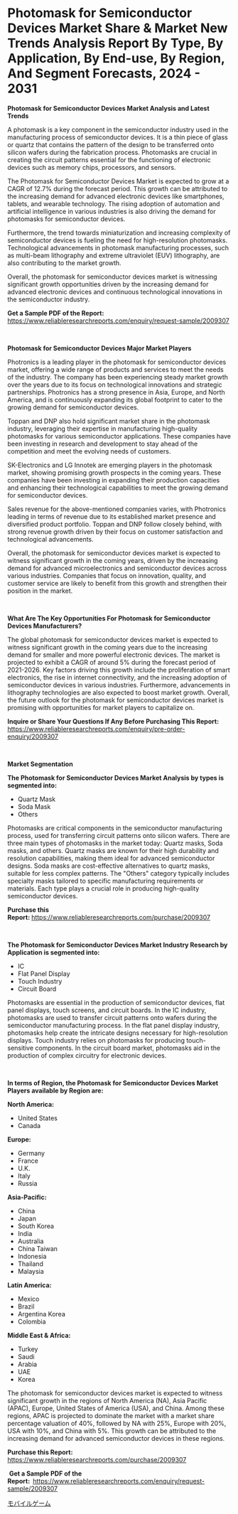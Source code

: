 <p><h1>Photomask for Semiconductor Devices Market Share & Market New Trends Analysis Report By Type, By Application, By End-use, By Region, And Segment Forecasts, 2024 - 2031</h1></p><p><strong>Photomask for Semiconductor Devices Market Analysis and Latest Trends</strong></p>
<p><p>A photomask is a key component in the semiconductor industry used in the manufacturing process of semiconductor devices. It is a thin piece of glass or quartz that contains the pattern of the design to be transferred onto silicon wafers during the fabrication process. Photomasks are crucial in creating the circuit patterns essential for the functioning of electronic devices such as memory chips, processors, and sensors.</p><p>The Photomask for Semiconductor Devices Market is expected to grow at a CAGR of 12.7% during the forecast period. This growth can be attributed to the increasing demand for advanced electronic devices like smartphones, tablets, and wearable technology. The rising adoption of automation and artificial intelligence in various industries is also driving the demand for photomasks for semiconductor devices.</p><p>Furthermore, the trend towards miniaturization and increasing complexity of semiconductor devices is fueling the need for high-resolution photomasks. Technological advancements in photomask manufacturing processes, such as multi-beam lithography and extreme ultraviolet (EUV) lithography, are also contributing to the market growth.</p><p>Overall, the photomask for semiconductor devices market is witnessing significant growth opportunities driven by the increasing demand for advanced electronic devices and continuous technological innovations in the semiconductor industry.</p></p>
<p><strong>Get a Sample PDF of the Report:&nbsp;</strong> <a href="https://www.reliableresearchreports.com/enquiry/request-sample/2009307">https://www.reliableresearchreports.com/enquiry/request-sample/2009307</a></p>
<p>&nbsp;</p>
<p><strong>Photomask for Semiconductor Devices Major Market Players</strong></p>
<p><p>Photronics is a leading player in the photomask for semiconductor devices market, offering a wide range of products and services to meet the needs of the industry. The company has been experiencing steady market growth over the years due to its focus on technological innovations and strategic partnerships. Photronics has a strong presence in Asia, Europe, and North America, and is continuously expanding its global footprint to cater to the growing demand for semiconductor devices.</p><p>Toppan and DNP also hold significant market share in the photomask industry, leveraging their expertise in manufacturing high-quality photomasks for various semiconductor applications. These companies have been investing in research and development to stay ahead of the competition and meet the evolving needs of customers.</p><p>SK-Electronics and LG Innotek are emerging players in the photomask market, showing promising growth prospects in the coming years. These companies have been investing in expanding their production capacities and enhancing their technological capabilities to meet the growing demand for semiconductor devices.</p><p>Sales revenue for the above-mentioned companies varies, with Photronics leading in terms of revenue due to its established market presence and diversified product portfolio. Toppan and DNP follow closely behind, with strong revenue growth driven by their focus on customer satisfaction and technological advancements.</p><p>Overall, the photomask for semiconductor devices market is expected to witness significant growth in the coming years, driven by the increasing demand for advanced microelectronics and semiconductor devices across various industries. Companies that focus on innovation, quality, and customer service are likely to benefit from this growth and strengthen their position in the market.</p></p>
<p>&nbsp;</p>
<p><strong>What Are The Key Opportunities For Photomask for Semiconductor Devices Manufacturers?</strong></p>
<p><p>The global photomask for semiconductor devices market is expected to witness significant growth in the coming years due to the increasing demand for smaller and more powerful electronic devices. The market is projected to exhibit a CAGR of around 5% during the forecast period of 2021-2026. Key factors driving this growth include the proliferation of smart electronics, the rise in internet connectivity, and the increasing adoption of semiconductor devices in various industries. Furthermore, advancements in lithography technologies are also expected to boost market growth. Overall, the future outlook for the photomask for semiconductor devices market is promising with opportunities for market players to capitalize on.</p></p>
<p><strong>Inquire or Share Your Questions If Any Before Purchasing This Report:</strong> <a href="https://www.reliableresearchreports.com/enquiry/pre-order-enquiry/2009307">https://www.reliableresearchreports.com/enquiry/pre-order-enquiry/2009307</a></p>
<p>&nbsp;</p>
<p><strong>Market Segmentation</strong></p>
<p><strong>The Photomask for Semiconductor Devices Market Analysis by types is segmented into:</strong></p>
<p><ul><li>Quartz Mask</li><li>Soda Mask</li><li>Others</li></ul></p>
<p><p>Photomasks are critical components in the semiconductor manufacturing process, used for transferring circuit patterns onto silicon wafers. There are three main types of photomasks in the market today: Quartz masks, Soda masks, and others. Quartz masks are known for their high durability and resolution capabilities, making them ideal for advanced semiconductor designs. Soda masks are cost-effective alternatives to quartz masks, suitable for less complex patterns. The "Others" category typically includes specialty masks tailored to specific manufacturing requirements or materials. Each type plays a crucial role in producing high-quality semiconductor devices.</p></p>
<p><strong>Purchase this Report:&nbsp;</strong><a href="https://www.reliableresearchreports.com/purchase/2009307">https://www.reliableresearchreports.com/purchase/2009307</a></p>
<p>&nbsp;</p>
<p><strong>The Photomask for Semiconductor Devices Market Industry Research by Application is segmented into:</strong></p>
<p><ul><li>IC</li><li>Flat Panel Display</li><li>Touch Industry</li><li>Circuit Board</li></ul></p>
<p><p>Photomasks are essential in the production of semiconductor devices, flat panel displays, touch screens, and circuit boards. In the IC industry, photomasks are used to transfer circuit patterns onto wafers during the semiconductor manufacturing process. In the flat panel display industry, photomasks help create the intricate designs necessary for high-resolution displays. Touch industry relies on photomasks for producing touch-sensitive components. In the circuit board market, photomasks aid in the production of complex circuitry for electronic devices.</p></p>
<p>&nbsp;</p>
<p><strong>In terms of Region, the Photomask for Semiconductor Devices Market Players available by Region are:</strong></p>
<p>
    <p> <strong> North America: </strong>
        <ul>
            <li>United States</li>
            <li>Canada</li>
        </ul>
        </p> 
    <p> <strong> Europe: </strong>
        <ul>
            <li>Germany</li>
            <li>France</li>
            <li>U.K.</li>
            <li>Italy</li>
            <li>Russia</li>
        </ul>
        </p> 
    <p> <strong> Asia-Pacific: </strong>
        <ul>
            <li>China</li>
            <li>Japan</li>
            <li>South Korea</li>
            <li>India</li>
            <li>Australia</li>
            <li>China Taiwan</li>
            <li>Indonesia</li>
            <li>Thailand</li>
            <li>Malaysia</li>
        </ul>
        </p> 
    <p> <strong> Latin America: </strong>
        <ul>
            <li>Mexico</li>
            <li>Brazil</li>
            <li>Argentina Korea</li>
            <li>Colombia</li>
        </ul>
        </p> 
    <p> <strong> Middle East & Africa: </strong>
        <ul>
            <li>Turkey</li>
            <li>Saudi</li>
            <li>Arabia</li>
            <li>UAE</li>
            <li>Korea</li>
        </ul>
    </p>
    </p>
<p><p>The photomask for semiconductor devices market is expected to witness significant growth in the regions of North America (NA), Asia Pacific (APAC), Europe, United States of America (USA), and China. Among these regions, APAC is projected to dominate the market with a market share percentage valuation of 40%, followed by NA with 25%, Europe with 20%, USA with 10%, and China with 5%. This growth can be attributed to the increasing demand for advanced semiconductor devices in these regions.</p></p>
<p><strong>Purchase this Report: </strong><a href="https://www.reliableresearchreports.com/purchase/2009307">https://www.reliableresearchreports.com/purchase/2009307</a></p>
<p>&nbsp;<strong>Get a Sample PDF of the Report:&nbsp;&nbsp;</strong><a href="https://www.reliableresearchreports.com/enquiry/request-sample/2009307">https://www.reliableresearchreports.com/enquiry/request-sample/2009307</a></p>
<p><strong></strong></p>
<p><p><a href="https://github.com/wkuactfdzwizk06/Market-Research-Report-List-1/blob/main/258336314282.md">モバイルゲーム</a></p></p>